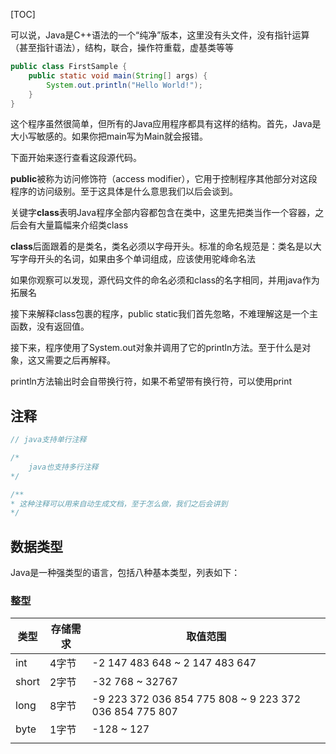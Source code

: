 [TOC]

可以说，Java是C++语法的一个“纯净”版本，这里没有头文件，没有指针运算（甚至指针语法），结构，联合，操作符重载，虚基类等等

```java
public class FirstSample {
    public static void main(String[] args) {
        System.out.println("Hello World!");
    }
}
```

这个程序虽然很简单，但所有的Java应用程序都具有这样的结构。首先，Java是大小写敏感的。如果你把main写为Main就会报错。

下面开始来逐行查看这段源代码。

**public**被称为访问修饰符（access modifier），它用于控制程序其他部分对这段程序的访问级别。至于这具体是什么意思我们以后会谈到。

关键字**class**表明Java程序全部内容都包含在类中，这里先把类当作一个容器，之后会有大量篇幅来介绍类class

**class**后面跟着的是类名，类名必须以字母开头。标准的命名规范是：类名是以大写字母开头的名词，如果由多个单词组成，应该使用驼峰命名法

如果你观察可以发现，源代码文件的命名必须和class的名字相同，并用java作为拓展名

接下来解释class包裹的程序，public static我们首先忽略，不难理解这是一个主函数，没有返回值。

接下来，程序使用了System.out对象并调用了它的println方法。至于什么是对象，这又需要之后再解释。

println方法输出时会自带换行符，如果不希望带有换行符，可以使用print



## 注释

```java
// java支持单行注释

/*
	java也支持多行注释
*/

/**
* 这种注释可以用来自动生成文档，至于怎么做，我们之后会讲到
*/
```



## 数据类型

Java是一种强类型的语言，包括八种基本类型，列表如下：

### 整型

| 类型  | 存储需求 | 取值范围                                               |
| ----- | -------- | ------------------------------------------------------ |
| int   | 4字节    | -2 147 483 648 ~ 2 147 483 647                         |
| short | 2字节    | -32 768 ~ 32767                                        |
| long  | 8字节    | -9 223 372 036 854 775 808 ~ 9 223 372 036 854 775 807 |
| byte  | 1字节    | -128 ~ 127                                             |
|       |          |                                                        |


